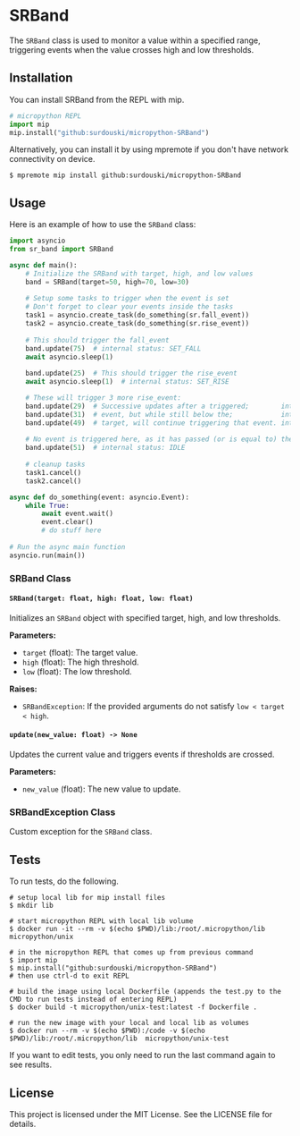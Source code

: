 # SRBand

The `SRBand` class is used to monitor a value within a specified range, triggering events when the value crosses high and low thresholds.

## Installation

You can install SRBand from the REPL with mip.
```python
# micropython REPL
import mip
mip.install("github:surdouski/micropython-SRBand")
```

Alternatively, you can install it by using mpremote if you don't have network connectivity on device.
```
$ mpremote mip install github:surdouski/micropython-SRBand
```

## Usage

Here is an example of how to use the `SRBand` class:

```python
import asyncio
from sr_band import SRBand

async def main():
    # Initialize the SRBand with target, high, and low values
    band = SRBand(target=50, high=70, low=30)
    
    # Setup some tasks to trigger when the event is set
    # Don't forget to clear your events inside the tasks
    task1 = asyncio.create_task(do_something(sr.fall_event))
    task2 = asyncio.create_task(do_something(sr.rise_event))
    
    # This should trigger the fall_event 
    band.update(75)  # internal status: SET_FALL
    await asyncio.sleep(1)
    
    band.update(25)  # This should trigger the rise_event
    await asyncio.sleep(1)  # internal status: SET_RISE

    # These will trigger 3 more rise_event:    
    band.update(29)  # Successive updates after a triggered;        internal status: SET_RISE
    band.update(31)  # event, but while still below the;            internal status: SET_RISE
    band.update(49)  # target, will continue triggering that event. internal status: SET_RISE
    
    # No event is triggered here, as it has passed (or is equal to) the reset point.
    band.update(51)  # internal status: IDLE
    
    # cleanup tasks
    task1.cancel()
    task2.cancel()

async def do_something(event: asyncio.Event):
    while True:
        await event.wait()
        event.clear()
        # do stuff here
        
# Run the async main function
asyncio.run(main())
```

### SRBand Class

#### `SRBand(target: float, high: float, low: float)`
Initializes an `SRBand` object with specified target, high, and low thresholds.

**Parameters:**
- `target` (float): The target value.
- `high` (float): The high threshold.
- `low` (float): The low threshold.

**Raises:**
- `SRBandException`: If the provided arguments do not satisfy `low < target < high`.

#### `update(new_value: float) -> None`
Updates the current value and triggers events if thresholds are crossed.

**Parameters:**
- `new_value` (float): The new value to update.

### SRBandException Class

Custom exception for the `SRBand` class.

## Tests

To run tests, do the following.
```
# setup local lib for mip install files
$ mkdir lib

# start micropython REPL with local lib volume
$ docker run -it --rm -v $(echo $PWD)/lib:/root/.micropython/lib micropython/unix

# in the micropython REPL that comes up from previous command
$ import mip
$ mip.install("github:surdouski/micropython-SRBand")
# then use ctrl-d to exit REPL

# build the image using local Dockerfile (appends the test.py to the CMD to run tests instead of entering REPL)
$ docker build -t micropython/unix-test:latest -f Dockerfile .

# run the new image with your local and local lib as volumes
$ docker run --rm -v $(echo $PWD):/code -v $(echo $PWD)/lib:/root/.micropython/lib  micropython/unix-test
```

If you want to edit tests, you only need to run the last command again to see results.


## License

This project is licensed under the MIT License. See the LICENSE file for details.